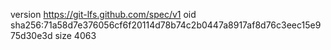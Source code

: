 version https://git-lfs.github.com/spec/v1
oid sha256:71a58d7e376056cf6f20114d78b74c2b0447a8917af8d76c3eec15e975d30e3d
size 4063
